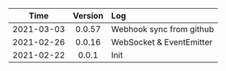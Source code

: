 <!-- Alt + Shift + F -->

|    Time    | Version | Log                      |
| :--------: | :-----: | :----------------------- |
| 2021-03-03 | 0.0.57  | Webhook sync from github |
| 2021-02-26 | 0.0.16  | WebSocket & EventEmitter |
| 2021-02-22 |  0.0.1  | Init                     |
